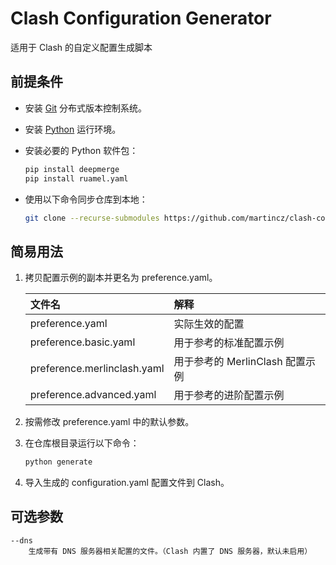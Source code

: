 # Clash Configuration Generator

适用于 Clash 的自定义配置生成脚本

## 前提条件

* 安装 [Git](https://git-scm.com/) 分布式版本控制系统。

* 安装 [Python](https://www.python.org/) 运行环境。

* 安装必要的 Python 软件包：

    ```bash
    pip install deepmerge
    pip install ruamel.yaml
    ```

* 使用以下命令同步仓库到本地：

    ```bash
    git clone --recurse-submodules https://github.com/martincz/clash-configuration-generator.git
    ```

## 简易用法

1. 拷贝配置示例的副本并更名为 preference.yaml。

    | 文件名 | 解释 |
    | :--- | :--- |
    | preference.yaml | 实际生效的配置 |
    | preference.basic.yaml | 用于参考的标准配置示例 |
    | preference.merlinclash.yaml | 用于参考的 MerlinClash 配置示例 |
    | preference.advanced.yaml | 用于参考的进阶配置示例 |

2. 按需修改 preference.yaml 中的默认参数。

3. 在仓库根目录运行以下命令：

    ```bash
    python generate
    ```

4. 导入生成的 configuration.yaml 配置文件到 Clash。

## 可选参数

    --dns
        生成带有 DNS 服务器相关配置的文件。（Clash 内置了 DNS 服务器，默认未启用）